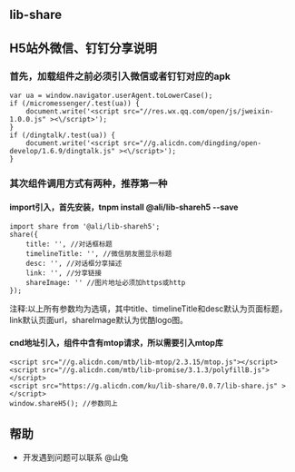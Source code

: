 ## lib-share

## H5站外微信、钉钉分享说明



### 首先，加载组件之前必须引入微信或者钉钉对应的apk
    var ua = window.navigator.userAgent.toLowerCase();
    if (/micromessenger/.test(ua)) {
        document.write('<script src="//res.wx.qq.com/open/js/jweixin-1.0.0.js" ><\/script>');
    }
    if (/dingtalk/.test(ua)) {
        document.write('<script src="//g.alicdn.com/dingding/open-develop/1.6.9/dingtalk.js" ><\/script>');
    }
    
### 其次组件调用方式有两种，推荐第一种

#### import引入，首先安装，tnpm install @ali/lib-shareh5 --save
    
    import share from '@ali/lib-shareh5';
    share({
        title: '', //对话框标题
        timelineTitle: '', //微信朋友圈显示标题
        desc: '', //对话框分享描述
        link: '', //分享链接
        shareImage: '' //图片地址必须加https或http
    });

注释:以上所有参数均为选填，其中title、timelineTitle和desc默认为页面标题，link默认页面url，shareImage默认为优酷logo图。

#### cnd地址引入，组件中含有mtop请求，所以需要引入mtop库
    <script src="//g.alicdn.com/mtb/lib-mtop/2.3.15/mtop.js"></script>
    <script src="//g.alicdn.com/mtb/lib-promise/3.1.3/polyfillB.js"></script>
    <script src="https://g.alicdn.com/ku/lib-share/0.0.7/lib-share.js" ></script>
    window.shareH5(); //参数同上

## 帮助
- 开发遇到问题可以联系 @山兔


